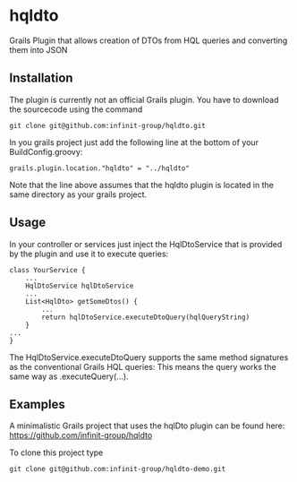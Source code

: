hqldto
======

Grails Plugin that allows creation of DTOs from HQL queries and converting them into JSON

Installation
------------
The plugin is currently not an official Grails plugin.
You have to download the sourcecode using the command

	git clone git@github.com:infinit-group/hqldto.git

In you grails project just add the following line at the bottom of your BuildConfig.groovy:

	grails.plugin.location."hqldto" = "../hqldto"

Note that the line above assumes that the hqldto plugin is located in the same directory as your grails project.

Usage
-----
In your controller or services just inject the HqlDtoService that is provided by the plugin and use it to execute queries:

	class YourService {
		...
		HqlDtoService hqlDtoService
		...
		List<HqlDto> getSomeDtos() {
			...
			return hqlDtoService.executeDtoQuery(hqlQueryString)
		}
	...
	}
 
The HqlDtoService.executeDtoQuery supports the same method signatures as the conventional Grails HQL queries:
This means the query works the same way as <SomeGrailsDomainClass>.executeQuery(...).

Examples
--------
A minimalistic Grails project that uses the hqlDto plugin can be found here:
https://github.com/infinit-group/hqldto

To clone this project type

	git clone git@github.com:infinit-group/hqldto-demo.git
